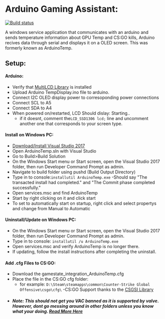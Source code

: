 # Arduino Gaming Assistant:
[![Build status](https://ci.appveyor.com/api/projects/status/1mwgon2hh7qqcg89?svg=true)](https://ci.appveyor.com/project/bman46/gpu-arduino-temp-monitor)

A windows service application that communicates with an arduino and sends temperature information about GPU Temp and CS:GO kills, Arduino recives data through serial and displays it on a OLED screen. This was formerly known as ArduinoTemp.
## Setup:
  #### Arduino:
  - Verify that [MultiLCD Library](https://github.com/stanleyhuangyc/MultiLCD) is installed
  - Upload Arduino TempDisplay.ino file to arduino.
  - Connect I2C OLED display power to corresoponding power connections
  - Connect SCL to A5
  - Connect SDA to A4
  - When powered on/restarted, LCD Should dislay: Starting..
    - if it doesnt, comment the``` LCD_SSD1306 lcd; ``` line and uncomment another one that corresponds to your screen type.
  #### Install on Windows PC:
  - [Download/Install Visual Studio 2017](https://www.visualstudio.com/downloads/)
  - Open ArduinoTemp.sln with Visual Studio
  - Go to Build>Build Solution
  - On the Windows Start menu or Start screen, open the Visual Studio 2017 folder, then run Developer Command Prompt as admin. 
  - Navigate to build folder using pushd (Build Output Directory) 
  - Type in to console:``` installutil ArduinoTemp.exe ```
    -Should say "The transacted install had completed." and "The Commit phase completed successfully."
  - Open services.msc and find ArduinoTemp
  - Start by right clicking on it and click start
  - To set to automatically start on startup, right click and select propertys and change from Manual to Automatic
   #### Uninstall/Update on Windows PC:
  - On the Windows Start menu or Start screen, open the Visual Studio 2017 folder, then run Developer Command Prompt as admin. 
  - Type in to console: ``` installutil /u ArduinoTemp.exe ```
  - Open services.msc and verify ArduinoTemp is no longer there.
  - If updating, follow the install instructions after completing the uninstall.
  #### Add .cfg Files to CS:GO:
  - Download the gamestate_integration_ArduinoTemp.cfg
  - Place the file in the CS:GO cfg folder:
    - for example: ```D:\Steam\steamapps\common\Counter-Strike Global Offensive\csgo\cfg\```
  -CS:GO Support thanks to the [CSGSI Library](https://github.com/rakijah/CSGSI)
  - ##### Note: This should not get you VAC banned as it is supported by valve. However, dont go messing around in other folders unless you know what your doing. [Read More Here](https://developer.valvesoftware.com/wiki/Counter-Strike:_Global_Offensive_Game_State_Integration)
